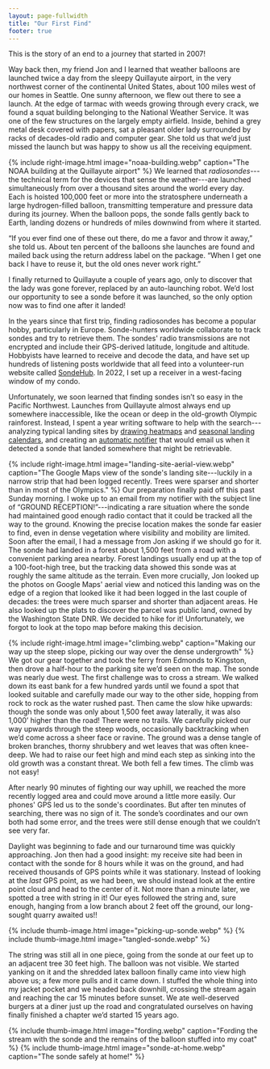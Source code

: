```yaml
---
layout: page-fullwidth
title: "Our First Find"
footer: true
---
```


This is the story of an end to a journey that started in 2007!

Way back then, my friend Jon and I learned that weather balloons are launched
twice a day from the sleepy Quillayute airport, in the very northwest corner of
the continental United States, about 100 miles west of our homes in Seattle. One
sunny afternoon, we flew out there to see a launch. At the edge of tarmac with
weeds growing through every crack, we found a squat building belonging to the
National Weather Service. It was one of the few structures on the largely empty
airfield. Inside, behind a grey metal desk covered with papers, sat a pleasant
older lady surrounded by racks of decades-old radio and computer gear. She told
us that we’d just missed the launch but was happy to show us all the receiving
equipment.

{% include right-image.html
  image="noaa-building.webp"
  caption="The NOAA building at the Quillayute airport"
%}
We learned that *radiosondes*---the technical term for the devices that sense
the weather---are launched simultaneously from over a thousand sites around the
world every day. Each is hoisted 100,000 feet or more into the stratosphere
underneath a large hydrogen-filled balloon, transmitting temperature and
pressure data during its journey. When the balloon pops, the sonde falls gently
back to Earth, landing dozens or hundreds of miles downwind from where it
started.

“If you ever find one of these out there, do me a favor and throw it away,” she
told us. About ten percent of the balloons she launches are found and mailed
back using the return address label on the package. “When I get one back I have
to reuse it, but the old ones never work right.”

I finally returned to Quillayute a couple of years ago, only to discover that
the lady was gone forever, replaced by an auto-launching robot. We’d lost our
opportunity to see a sonde before it was launched, so the only option now was to
find one after it landed!

In the years since that first trip, finding radiosondes has become a popular
hobby, particularly in Europe. Sonde-hunters worldwide collaborate to track
sondes and try to retrieve them. The sondes' radio transmissions are not
encrypted and include their GPS-derived latitude, longitude and altitude.
Hobbyists have learned to receive and decode the data, and have set up hundreds
of listening posts worldwide that all feed into a volunteer-run website called
[SondeHub](https://www.sondehub.org). In 2022, I set up a receiver in a
west-facing window of my condo.

Unfortunately, we soon learned that finding sondes isn’t so easy in the Pacific
Northwest. Launches from Quillayute almost always end up somewhere inaccessible,
like the ocean or deep in the old-growth Olympic rainforest. Instead, I spent a
year writing software to help with the search---analyzing typical landing sites
by [drawing heatmaps](../../heatmaps) and [seasonal landing
calendars](../../calendars/), and creating an [automatic
notifier](../../notifier/) that would email us when it detected a sonde that
landed somewhere that might be retrievable.

{% include right-image.html
  image="landing-site-aerial-view.webp"
  caption="The Google Maps view of the sonde's landing site---luckily in a narrow strip that had been logged recently. Trees were sparser and shorter than in most of the Olympics."
%}
Our preparation finally paid off this past Sunday morning. I woke up to an email
from my notifier with the subject line of “GROUND RECEPTION!”---indicating a
rare situation where the sonde had maintained good enough radio contact that it
could be tracked all the way to the ground. Knowing the precise location makes
the sonde far easier to find, even in dense vegetation where visibility and
mobility are limited. Soon after the email, I had a message from Jon asking if
we should go for it. The sonde had landed in a forest about 1,500 feet from a
road with a convenient parking area nearby. Forest landings usually end up at
the top of a 100-foot-high tree, but the tracking data showed this sonde was at
roughly the same altitude as the terrain. Even more crucially, Jon looked up the
photos on Google Maps' aerial view and noticed this landing was on the edge of a
region that looked like it had been logged in the last couple of decades: the
trees were much sparser and shorter than adjacent areas. He also looked up the
plats to discover the parcel was public land, owned by the Washington State DNR.
We decided to hike for it! Unfortunately, we forgot to look at the topo map
before making this decision.

{% include right-image.html
  image="climbing.webp"
  caption="Making our way up the steep slope, picking our way over the dense undergrowth"
%}
We got our gear together and took the ferry from Edmonds to Kingston, then drove
a half-hour to the parking site we’d seen on the map. The sonde was nearly due
west. The first challenge was to cross a stream. We walked down its east bank
for a few hundred yards until we found a spot that looked suitable and carefully
made our way to the other side, hopping from rock to rock as the water rushed
past. Then came the slow hike upwards: though the sonde was only about 1,500
feet away laterally, it was also 1,000’ higher than the road! There were no
trails. We carefully picked our way upwards through the steep woods,
occasionally backtracking when we’d come across a sheer face or ravine. The
ground was a dense tangle of broken branches, thorny shrubbery and wet leaves
that was often knee-deep. We had to raise our feet high and mind each step as
sinking into the old growth was a constant threat. We both fell a few times. The
climb was not easy!

After nearly 90 minutes of fighting our way uphill, we reached the more recently
logged area and could move around a little more easily. Our phones' GPS led us
to the sonde's coordinates. But after ten minutes of searching, there was no
sign of it. The sonde’s coordinates and our own both had some error, and the
trees were still dense enough that we couldn’t see very far.

Daylight was beginning to fade and our turnaround time was quickly approaching.
Jon then had a good insight: my receive site had been in contact with the sonde
for 8 hours while it was on the ground, and had received thousands of GPS points
while it was stationary. Instead of looking at the *last* GPS point, as we had
been, we should instead look at the entire point cloud and head to the center of
it. Not more than a minute later, we spotted a tree with string in it! Our eyes
followed the string and, sure enough, hanging from a low branch about 2 feet off
the ground, our long-sought quarry awaited us!!

<div class="lec-inline-images">
{% include thumb-image.html
  image="picking-up-sonde.webp"
%}
{% include thumb-image.html
  image="tangled-sonde.webp"
%}
</div>

The string was still all in one piece, going from the sonde at our feet up to an
adjacent tree 30 feet high. The balloon was not visible. We started yanking on
it and the shredded latex balloon finally came into view high above us; a few
more pulls and it came down. I stuffed the whole thing into my jacket pocket and
we headed back downhill, crossing the stream again and reaching the car 15
minutes before sunset. We ate well-deserved burgers at a diner just up the road
and congratulated ourselves on having finally finished a chapter we’d started 15
years ago.

<div class="lec-inline-images">
{% include thumb-image.html
  image="fording.webp"
  caption="Fording the stream with the sonde and the remains of the balloon stuffed into my coat"
%}
{% include thumb-image.html
  image="sonde-at-home.webp"
  caption="The sonde safely at home!"
%}
</div>
